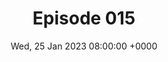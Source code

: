 ---
title: Episode 015
date: Wed, 25 Jan 2023 08:00:00 +0000
eptype: full
episode_number: 15

# provide these
alm_description: 

# find these
show_source: Guardian Audio Long Read
original_title: Who killed the prime minister? The unsolved murder that still haunts Sweden
original_subtitle: "From 2019: Three decades ago, Olof Palme was assassinated on Stockholm’s busiest street. The killer has never been found. Could the discovery of new evidence finally close the case?"
original_description: "We are raiding the Audio Long Read archives to bring you some classic pieces from years past, with new introductions from the authors. This week, from 2019: Three decades ago, Olof Palme was assassinated on Stockholm’s busiest street. The killer has never been found. Could the discovery of new evidence finally close the case?"
podcast_url: "https://flex.acast.com/audio.guim.co.uk/2023/01/04-64740-gdn.alr.231101.JB_ARCHIVE_SWEDISH_PM_IMOGENWK.mp3"
audio_type: "audio/mpeg"
duration: 37:26
---
